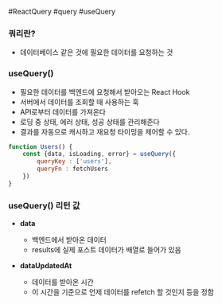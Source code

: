 #ReactQuery #query #useQuery


### 쿼리란?

- 데이터베이스 같은 것에 필요한 데이터를 요청하는 것

### useQuery()

- 필요한 데이터를 백엔드에 요청해서 받아오는 React Hook
- 서버에서 데이터를 조회할 때 사용하는 훅
- API로부터 데이터를 가져온다
- 로딩 중 상태, 에러 상태, 성공 상태를 관리해준다
- 결과를 자동으로 캐시하고 재요청 타이밍을 제어할 수 있다.

```jsx
function Users() {
	const {data, isLoading, error} = useQuery({
		queryKey : ['users'],
		queryFn : fetchUsers
	})
}
```


### useQuery() 리턴 값

- **data**
	- 백엔드에서 받아온 데이터
	- results에 실제 포스트 데이터가 배열로 들어가 있음

- **dataUpdatedAt**
	- 데이터를 받아온 시간
	- 이 시간을 기준으로 언제 데이터를 refetch 할 것인지 등을 정함

